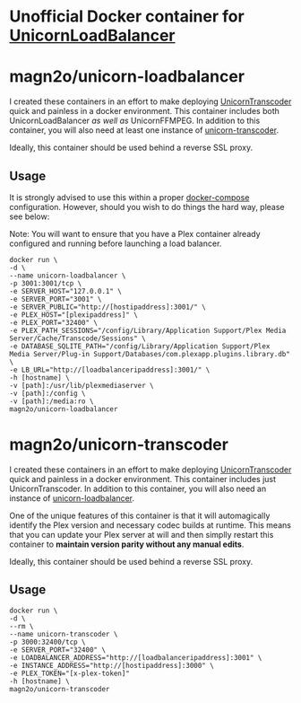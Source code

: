 # Unofficial Docker container for [UnicornLoadBalancer](https://github.com/UnicornTranscoder/UnicornLoadBalancer)

# magn2o/unicorn-loadbalancer

I created these containers in an effort to make deploying [UnicornTranscoder](https://github.com/UnicornTranscoder) quick and painless in a docker environment. This container includes both UnicornLoadBalancer *as well as* UnicornFFMPEG. In addition to this container, you will also need at least one instance of [unicorn-transcoder](https://hub.docker.com/r/magn2o/unicorn-transcoder).

Ideally, this container should be used behind a reverse SSL proxy.

## Usage

It is strongly advised to use this within a proper [docker-compose](https://github.com/magn2o/unicorn-docker/blob/master/docker-compose.yml.template) configuration. However, should you wish to do things the hard way, please see below:

Note: You will want to ensure that you have a Plex container already configured and running before launching a load balancer.

~~~
docker run \  
-d \
--name unicorn-loadbalancer \
-p 3001:3001/tcp \
-e SERVER_HOST="127.0.0.1" \
-e SERVER_PORT="3001" \
-e SERVER_PUBLIC="http://[hostipaddress]:3001/" \
-e PLEX_HOST="[plexipaddress]" \
-e PLEX_PORT="32400" \
-e PLEX_PATH_SESSIONS="/config/Library/Application Support/Plex Media Server/Cache/Transcode/Sessions" \
-e DATABASE_SQLITE_PATH="/config/Library/Application Support/Plex Media Server/Plug-in Support/Databases/com.plexapp.plugins.library.db" \
-e LB_URL="http://[loadbalanceripaddress]:3001/" \
-h [hostname] \
-v [path]:/usr/lib/plexmediaserver \
-v [path]:/config \
-v [path]:/media:ro \
magn2o/unicorn-loadbalancer
~~~

# magn2o/unicorn-transcoder

I created these containers in an effort to make deploying [UnicornTranscoder](https://github.com/UnicornTranscoder) quick and painless in a docker environment. This container includes just UnicornTranscoder. In addition to this container, you will also need an instance of [unicorn-loadbalancer](https://hub.docker.com/r/magn2o/unicorn-loadbalancer).

One of the unique features of this container is that it will automagically identify the Plex version and necessary codec builds at runtime. This means that you can update your Plex server at will and then simplly restart this container to **maintain version parity without any manual edits**.

Ideally, this container should be used behind a reverse SSL proxy.

## Usage

~~~
docker run \  
-d \
--rm \
--name unicorn-transcoder \
-p 3000:32400/tcp \
-e SERVER_PORT="32400" \
-e LOADBALANCER_ADDRESS="http://[loadbalanceripaddress]:3001" \
-e INSTANCE_ADDRESS="http://[hostipaddress]:3000" \
-e PLEX_TOKEN="[x-plex-token]"
-h [hostname] \
magn2o/unicorn-transcoder
~~~

